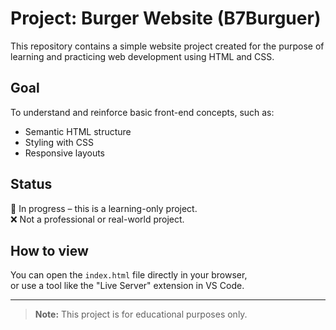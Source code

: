 # Project: Burger Website (B7Burguer)

This repository contains a simple website project created for the purpose of learning and practicing web development using HTML and CSS.

## Goal
To understand and reinforce basic front-end concepts, such as:
- Semantic HTML structure
- Styling with CSS
- Responsive layouts

## Status
🔧 In progress – this is a learning-only project.  
❌ Not a professional or real-world project.

## How to view
You can open the `index.html` file directly in your browser,  
or use a tool like the "Live Server" extension in VS Code.

---

> **Note:** This project is for educational purposes only.
